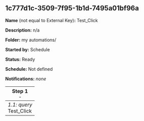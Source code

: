 ## 1c777d1c-3509-7f95-1b1d-7495a01bf96a

**Name** (not equal to External Key)**:** Test_Click

**Description:** n/a

**Folder:** my automations/

**Started by:** Schedule

**Status:** Ready

**Schedule:** Not defined

**Notifications:** _none_


| Step 1<br>_<small>-</small>_ |
| --- |
| _1.1: query_<br>Test_Click |
